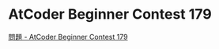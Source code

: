 AtCoder Beginner Contest 179
===

[問題 - AtCoder Beginner Contest 179](https://atcoder.jp/contests/abc179/tasks)
